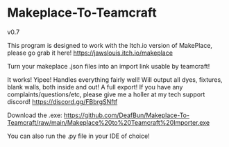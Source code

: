 # Makeplace-To-Teamcraft

v0.7

This program is designed to work with the Itch.io version of MakePlace, please go grab it here!
https://jawslouis.itch.io/makeplace

Turn your makeplace .json files into an import link usable by teamcraft!

It works! Yipee!
Handles everything fairly well! Will output all dyes, fixtures, blank walls, both inside and out! A full export!
If you have any complaints/questions/etc, please give me a holler at my tech support discord! https://discord.gg/FBbrgSNftf

Download the .exe: https://github.com/DeafBun/Makeplace-To-Teamcraft/raw/main/Makeplace%20to%20Teamcraft%20Importer.exe

You can also run the .py file in your IDE of choice!

